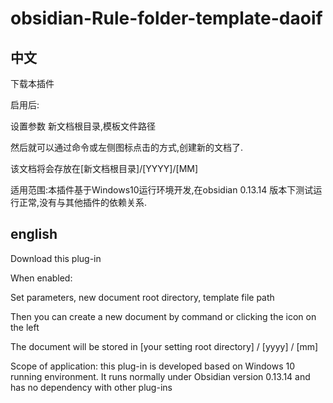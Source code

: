 # obsidian-Rule-folder-template-daoif
## 中文
下载本插件

启用后:

设置参数 新文档根目录,模板文件路径

然后就可以通过命令或左侧图标点击的方式,创建新的文档了.

该文档将会存放在[新文档根目录]/[YYYY]/[MM]

适用范围:本插件基于Windows10运行环境开发,在obsidian 0.13.14 版本下测试运行正常,没有与其他插件的依赖关系.

## english
Download this plug-in

When enabled:

Set parameters, new document root directory, template file path

Then you can create a new document by command or clicking the icon on the left

The document will be stored in [your setting root directory] / [yyyy] / [mm]

Scope of application: this plug-in is developed based on Windows 10 running environment. It runs normally under Obsidian version 0.13.14 and has no dependency with other plug-ins

